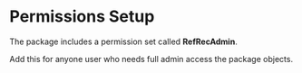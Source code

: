 # Permissions Setup

The package includes a permission set called **RefRecAdmin**.

Add this for anyone user who needs full admin access the package objects.
